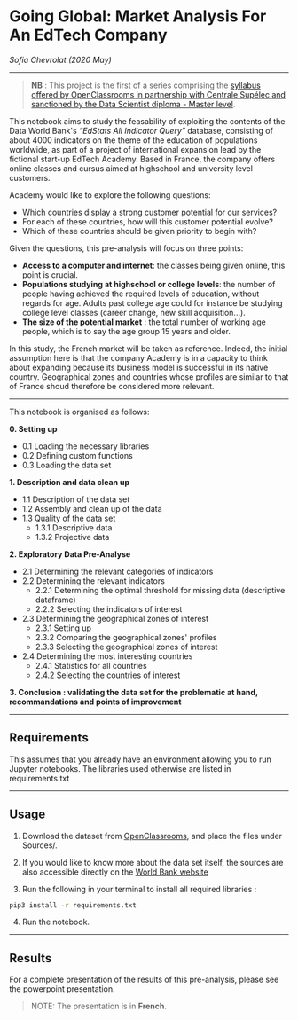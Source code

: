 # **Going Global: Market Analysis For An EdTech Company**
*Sofia Chevrolat (2020 May)*
___
> **NB** : This project is the first of a series comprising the [syllabus offered by OpenClassrooms in partnership with Centrale Supélec and sanctioned by the Data Scientist diploma - Master level](https://openclassrooms.com/fr/paths/164-data-scientist).


This notebook aims to study the feasability of exploiting the contents of the Data World Bank's _“EdStats All Indicator Query”_ database, consisting of about 4000 indicators on the theme of the education of populations worldwide, as part of a project of international expansion lead by the fictional start-up EdTech Academy. 
Based in France, the company offers online classes and cursus aimed at highschool and university level customers.

Academy would like to explore the following questions: 
- Which countries display a strong customer potential for our services? 
- For each of these countries, how will this customer potential evolve?
- Which of these countries should be given priority to begin with?

Given the questions, this pre-analysis will focus on three points:
- **Access to a computer and internet**: the classes being given online, this point is crucial.
- **Populations studying at highschool or college levels**: the number of people having achieved the required levels of education, without regards for age. Adults past college age could for instance be studying college level classes (career change, new skill acquisition...).
- **The size of the potential market** : the total number of working age people, which is to say the age group 15 years and older.

In this study, the French market will be taken as reference.
Indeed, the initial assumption here is that the company Academy is in a capacity to think about expanding because its business model is successful in its native country. 
Geographical zones and countries whose profiles are similar to that of France shoud therefore be considered more relevant.
___

This notebook is organised as follows:

**0. Setting up**
- 0.1 Loading the necessary libraries
- 0.2 Defining custom functions
- 0.3 Loading the data set

**1. Description and data clean up**
- 1.1 Description of the data set
- 1.2 Assembly and clean up of the data
- 1.3 Quality of the data set
    * 1.3.1 Descriptive data
    * 1.3.2 Projective data

**2. Exploratory Data Pre-Analyse**
- 2.1 Determining the relevant categories of indicators
- 2.2 Determining the relevant indicators
    * 2.2.1 Determining the optimal threshold for missing data (descriptive dataframe)
    * 2.2.2 Selecting the indicators of interest
- 2.3 Determining the geographical zones of interest
    * 2.3.1 Setting up
    * 2.3.2 Comparing the geographical zones' profiles
    * 2.3.3 Selecting the geographical zones of interest
- 2.4 Determining the most interesting countries
    * 2.4.1 Statistics for all countries
    * 2.4.2 Selecting the countries of interest

**3. Conclusion : validating the data set for the problematic at hand, recommandations and points of improvement**

_____________

## Requirements
This assumes that you already have an environment allowing you to run Jupyter notebooks.
The libraries used otherwise are listed in requirements.txt

_____________

## Usage

1. Download the dataset from [OpenClassrooms](https://s3-eu-west-1.amazonaws.com/static.oc-static.com/prod/courses/files/Parcours_data_scientist/Projet+-+Données+éducatives/Projet+Python_Dataset_Edstats_csv.zip), and place the files under Sources/.

2. If you would like to know more about the data set itself, the sources are also accessible directly on the [World Bank website](https://datacatalog.worldbank.org/dataset/education-statistics)

3. Run the following in your terminal to install all required libraries : 
```bash
pip3 install -r requirements.txt
```
4. Run the notebook.

_______

## Results

For a complete presentation of the results of this pre-analysis, please see the powerpoint presentation. 

> NOTE: The presentation is in **French**. 
